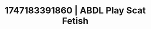 ---
categories:
- Softcore narrative
- Unspoken desires
- Lesbian
- Lip gloss fantasy
- Story-driven erotica
image: /assets/images/1747183391860.jpg
layout: post
seo:
  description: Featured content with premium Scat Fetish, ABDL Play. HD images available.
  keywords: Scat Fetish, ABDL Play
  og_image: /assets/images/1747183391860.jpg
  schema_type: VisualArtwork
tags:
- ABDL Play
- Scat Fetish
- '#1747183391860'
title: 1747183391860 | ABDL Play Scat Fetish
---